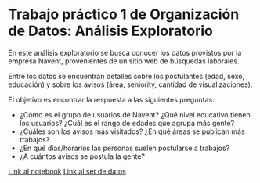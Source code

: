 # Trabajo práctico 1 de Organización de Datos: Análisis Exploratorio
En este análisis exploratorio se busca conocer los datos provistos por la empresa Navent, provenientes de un sitio web de búsquedas laborales.

Entre los datos se encuentran detalles sobre los postulantes (edad, sexo, educación) y sobre los avisos (área, seniority, cantidad de visualizaciones). 

El objetivo es encontrar la respuesta a las siguientes preguntas:
 - ¿Cómo es el grupo de usuarios de Navent? ¿Qué nivel educativo tienen los usuarios? ¿Cuál es el rango de edades que agrupa más gente?
 - ¿Cuáles son los avisos más visitados? ¿En qué áreas se publican más trabajos?
 - ¿En qué días/horarios las personas suelen postularse a trabajos?
 - ¿A cuántos avisos se postula la gente?

[Link al notebook](https://github.com/sportelliluciano/tp1-orga-datos-1c2018/blob/master/AnalisisExploratorio.ipynb)
[Link al set de datos](https://drive.google.com/file/d/1K4uRag5nmGtfuvzyJV9RL_73lzsh_iTO/view?usp=sharing)

